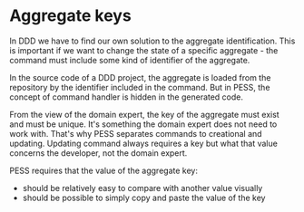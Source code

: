 # Aggregate keys

In DDD we have to find our own solution to the aggregate identification. This is important if we want to change the state of a specific aggregate - the command must include some kind of identifier of the aggregate.

In the source code of a DDD project, the aggregate is loaded from the repository by the identifier included in the command. But in PESS, the concept of command handler is hidden in the generated code.

From the view of the domain expert, the key of the aggregate must exist and must be unique. It's something the domain expert does not need to work with. That's why PESS separates commands to creational and updating. Updating command always requires a key but what that value concerns the developer, not the domain expert.

PESS requires that the value of the aggregate key:

- should be relatively easy to compare with another value visually
- should be possible to simply copy and paste the value of the key
